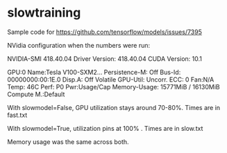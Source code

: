 # slowtraining
Sample code for https://github.com/tensorflow/models/issues/7395

NVidia configuration when the numbers were run:

NVIDIA-SMI 418.40.04    Driver Version: 418.40.04    CUDA Version: 10.1

GPU:0 
Name:Tesla V100-SXM2... 
Persistence-M: Off
Bus-Id: 00000000:00:1E.0 
Disp.A: Off 
Volatile GPU-Util: 
Uncorr. ECC: 0
Fan:N/A  
Temp: 46C
Perf: P0 
Pwr:Usage/Cap
Memory-Usage: 15771MiB / 16130MiB
Compute M.:Default


With slowmodel=False, GPU utilization stays around 70-80%. Times are in fast.txt

With slowmodel=True, utilization pins at 100% . Times are in slow.txt

Memory usage was the same across both.
